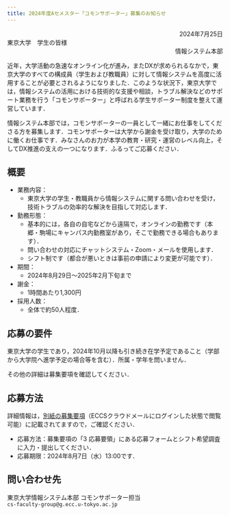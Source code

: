 ```yaml
---
title: 2024年度Aセメスター「コモンサポーター」募集のお知らせ
---
```


<div style="text-align: right;">2024年7月25日</div>
<div style="text-align: left;">東京大学　学生の皆様</div>
<div style="text-align: right;">情報システム本部</div>

近年，大学活動の急速なオンライン化が進み，またDXが求められるなかで，東京大学のすべての構成員（学生および教職員）に対して情報システムを高度に活用することが必要とされるようになりました．このような状況下，東京大学では，情報システムの活用における技術的な支援や相談，トラブル解決などのサポート業務を行う「コモンサポーター」と呼ばれる学生サポーター制度を整えて運営しています．

情報システム本部では，コモンサポーターの一員として一緒にお仕事をしてくださる方を募集します．コモンサポーターは大学から謝金を受け取り，大学のために働くお仕事です．みなさんのお力が本学の教育・研究・運営のレベル向上，そしてDX推進の支えの一つになります．ふるってご応募ください．


## 概要

- 業務内容：
    - 東京大学の学生・教職員から情報システムに関する問い合わせを受け，技術トラブルの効率的な解決を目指して対応します．
- 勤務形態：
    - 基本的には，各自の自宅などから遠隔で，オンラインの勤務です（本郷・駒場にキャンパス内勤務室があり，そこで勤務できる場合もあります）．
    - 問い合わせの対応にチャットシステム・Zoom・メールを使用します．
    - シフト制です（都合が悪いときは事前の申請により変更が可能です）．
- 期間：
    - 2024年8月29日～2025年2月下旬まで
- 謝金：
    - 1時間あたり1,300円　
- 採用人数：
    - 全体で約50人程度．


## 応募の要件

東京大学の学生であり，2024年10月以降も引き続き在学予定であること（学部から大学院へ進学予定の場合等を含む）．所属・学年を問いません．

その他の詳細は募集要項を確認してください．

## 応募方法

詳細情報は，<a href="https://drive.google.com/file/d/1xatEppV7bHF2gVClLF_RAcHdDbKa8-PY/view?usp=sharing">別紙の募集要項</a>（ECCSクラウドメールにログインした状態で閲覧可能）に記載されてますので，ご確認ください．

- 応募方法：募集要項の「3 応募要領」にある応募フォームとシフト希望調査に入力・提出してください．
- 応募期限：2024年8月7日（水）13:00です．

## 問い合わせ先

東京大学情報システム本部 コモンサポーター担当  
`cs-faculty-group@g.ecc.u-tokyo.ac.jp`
